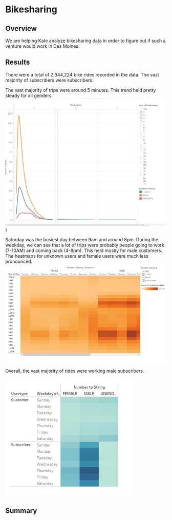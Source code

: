 # Bikesharing

## Overview
We are helping Kate analyze bikesharing data in order to figure out if such a venture would work in Des Moines.

## Results

There were a total of 2,344,224 bike rides recorded in the data. The vast majority of subscribers were subscribers.

The vast majority of trips were around 5 minutes. This trend held pretty steady for all genders.
![trip.png](https://github.com/1fatpanda1/Bikesharing/blob/main/Resources/tripdur%20gender.png))

Saturday was the busiest day between 9am and around 8pm. During the weekday, we can see that a lot of trips were probably people going to work (7-10AM) and coming back (4-8pm). This held mostly for male customers. The heatmaps for unknown users and female users were much less pronounced. 
![heatmap.png](https://github.com/1fatpanda1/Bikesharing/blob/main/Resources/heatmapbygen.png)

Overall, the vast majority of rides were working male subscribers.

![overall.png](https://github.com/1fatpanda1/Bikesharing/blob/main/Resources/heatmap%20of%20type.png)

## Summary

